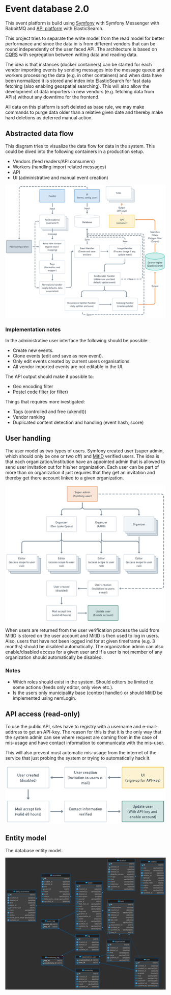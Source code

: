 # Event database 2.0

This event platform is build using [Symfony](https://symfony.com/) with Symfony Messenger with RabbitMQ and
[API platform](https://api-platform.com/) with ElasticSearch.

This project tries to separate the write model from the read model for better performance and since the data in is from
different vendors that can be round independently of the user faced API. The architecture is based on
[CQRS](https://martinfowler.com/bliki/CQRS.html) with segregation between writing data and reading data.

The idea is that instances (docker containers) can be started for each vendor importing events by sending messages into
the message queue and workers processing the data (e.g. in other containers) and when data have been normalized it is
stored and index into ElasticSearch for fast data fetching (also enabling geospatial searching). This will also allow
the development of data importers in new vendors (e.g. fetching data from APIs) without any downtime for the frontend.

All data on this platform is soft deleted as base rule, we may make commands to purge data older than a relative given
date and thereby make hard deletions as deferred manual action.

## Abstracted data flow

This diagram tries to visualize the data flow for data in the system. This could be dived into the following containers
in a production setup.

* Vendors (feed readers/API consumers)
* Workers (handling import related messages)
* API
* UI (administrative and manual event creation)

![System input data flow](./images/data_flow_v2.png)

### Implementation notes

In the administrative user interface the following should be possible:

* Create new events.
* Clone events (edit and save as new event).
* Only edit events created by current users organisations.
* All vendor imported events are not editable in the UI.

The API output should make it possible to:

* Geo encoding filter
* Postel code filter (or filter)

Things that requires more ivestigated:

* Tags (controlled and free (ukendt))
* Vendor ranking
* Duplicated content detection and handling (event hash, score)

## User handling

The user model as two types of users. Symfony created user (super admin, which should only be one or two off) and
[MitID](https://www.mitid.dk/) verified users. The idea is that each organization/institution have an appointed admin
that is allowed to send user invitation out for his/her organization. Each user can be part of more than on organization
it just requires that they get an invitation and thereby get there account linked to a given organization.

![User handling concept](./images/user_handling_v2.png)

When users are returned from the user verification process the uuid from MitID is stored on the user account and MitID
is then used to log in users. Also, users that have not been logged ind for at given timeframe (e.g. 3 months) should
be disabled automatically. The organization admin can also enable/disabled access for a given user and if a user is not
member of any organization should automatically be disabled.

### Notes

* Which roles should exist in the system. Should editors be limited to some actions (feeds only editor, only view etc.).
* Is the users only municipality base (context handler) or should MitID be implemented using nemLogin.

## API access (read-only)

To use the public API, sites have to registry with a username and e-mail-address to get an API-key. The reason for this
is that it is the only way that the system admin can see where request are coming from in the case of mis-usage and have
contact information to communicate with the mis-user.

This will also prevent must automatic mis-usage from the internet of the service that just probing the system or trying
to automatically hack it.

![Api user creation flow](./images/api_user.png)

## Entity model

The database entity model.

![Database entity model](./images/db.png)
